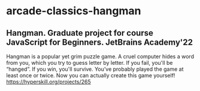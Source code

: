 # arcade-classics-hangman
Hangman. Graduate project for course JavaScript for Beginners. JetBrains Academy'22
-----
Hangman is a popular yet grim puzzle game. A cruel computer hides a word from you, which you try to guess letter by letter. 
If you fail, you'll be “hanged”. If you win, you'll survive. You’ve probably played the game at least once or twice. 
Now you can actually create this game yourself!
https://hyperskill.org/projects/265
